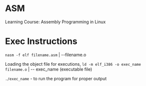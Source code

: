 # ASM
Learning Course: Assembly Programming in Linux

# Exec Instructions
`nasm -f elf filename.asm`
|
--filename.o

Loading the object file for executions,
`ld -m elf_i386 -o exec_name filename.o`
|
-- exec_name (executable file)

`./exec_name` - to run the program for proper output
